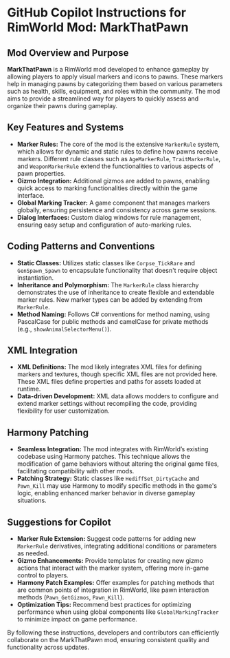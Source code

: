 # GitHub Copilot Instructions for RimWorld Mod: MarkThatPawn

## Mod Overview and Purpose

**MarkThatPawn** is a RimWorld mod developed to enhance gameplay by allowing players to apply visual markers and icons to pawns. These markers help in managing pawns by categorizing them based on various parameters such as health, skills, equipment, and roles within the community. The mod aims to provide a streamlined way for players to quickly assess and organize their pawns during gameplay.

## Key Features and Systems

- **Marker Rules:** The core of the mod is the extensive `MarkerRule` system, which allows for dynamic and static rules to define how pawns receive markers. Different rule classes such as `AgeMarkerRule`, `TraitMarkerRule`, and `WeaponMarkerRule` extend the functionalities to various aspects of pawn properties.
- **Gizmo Integration:** Additional gizmos are added to pawns, enabling quick access to marking functionalities directly within the game interface.
- **Global Marking Tracker:** A game component that manages markers globally, ensuring persistence and consistency across game sessions.
- **Dialog Interfaces:** Custom dialog windows for rule management, ensuring easy setup and configuration of auto-marking rules.

## Coding Patterns and Conventions

- **Static Classes:** Utilizes static classes like `Corpse_TickRare` and `GenSpawn_Spawn` to encapsulate functionality that doesn't require object instantiation.
- **Inheritance and Polymorphism:** The `MarkerRule` class hierarchy demonstrates the use of inheritance to create flexible and extendable marker rules. New marker types can be added by extending from `MarkerRule`.
- **Method Naming:** Follows C# conventions for method naming, using PascalCase for public methods and camelCase for private methods (e.g., `showAnimalSelectorMenu()`).

## XML Integration

- **XML Definitions:** The mod likely integrates XML files for defining markers and textures, though specific XML files are not provided here. These XML files define properties and paths for assets loaded at runtime.
- **Data-driven Development:** XML data allows modders to configure and extend marker settings without recompiling the code, providing flexibility for user customization.

## Harmony Patching

- **Seamless Integration:** The mod integrates with RimWorld’s existing codebase using Harmony patches. This technique allows the modification of game behaviors without altering the original game files, facilitating compatibility with other mods.
- **Patching Strategy:** Static classes like `HediffSet_DirtyCache` and `Pawn_Kill` may use Harmony to modify specific methods in the game's logic, enabling enhanced marker behavior in diverse gameplay situations.

## Suggestions for Copilot

- **Marker Rule Extension:** Suggest code patterns for adding new `MarkerRule` derivatives, integrating additional conditions or parameters as needed.
- **Gizmo Enhancements:** Provide templates for creating new gizmo actions that interact with the marker system, offering more in-game control to players.
- **Harmony Patch Examples:** Offer examples for patching methods that are common points of integration in RimWorld, like pawn interaction methods (`Pawn_GetGizmos`, `Pawn_Kill`).
- **Optimization Tips:** Recommend best practices for optimizing performance when using global components like `GlobalMarkingTracker` to minimize impact on game performance.

By following these instructions, developers and contributors can efficiently collaborate on the MarkThatPawn mod, ensuring consistent quality and functionality across updates.

